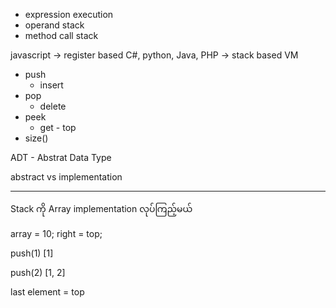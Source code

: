 - expression execution
- operand stack
- method call stack

javascript -> register based
C#, python, Java, PHP -> stack based VM

- push
  - insert
- pop
  - delete
- peek
  - get - top
- size()

ADT - Abstrat Data Type

abstract vs implementation

---

Stack ကို Array implementation လုပ်ကြည့်မယ်

array = 10;
right = top;

push(1)
[1]

push(2)
[1, 2]

last element = top
